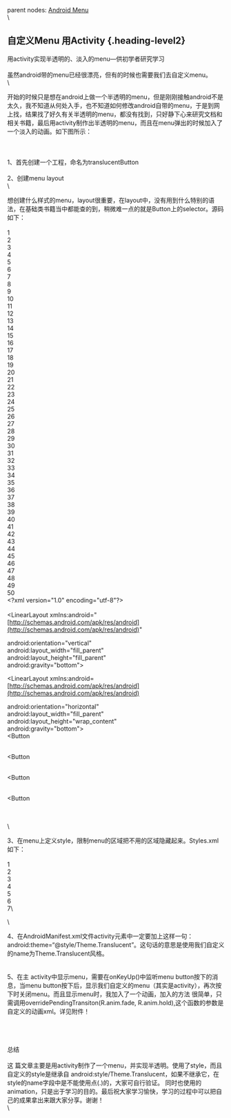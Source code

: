 parent nodes: [Android Menu](Android%20Menu.html)\
\

自定义Menu 用Activity {.heading-level2}
---------------------

用activity实现半透明的、淡入的menu—供初学者研究学习\
 \
 虽然android带的menu已经很漂亮，但有的时候也需要我们去自定义menu。\
 \

开始的时候只是想在android上做一个半透明的menu，但是刚刚接触android不是太久，我不知道从何处入手，也不知道如何修改android自带的menu，于是到网上找，结果找了好久有关半透明的menu，都没有找到，只好静下心来研究文档和相关书籍，最后用activity制作出半透明的menu，而且在menu弹出的时候加入了一个淡入的动画。如下图所示：\
 \
 \
 \
 1、首先创建一个工程，命名为translucentButton\
 \
 2、创建menu layout\
 \

想创建什么样式的menu，layout很重要，在layout中，没有用到什么特别的语法，在基础类书籍当中都能查的到，稍微难一点的就是Button上的selector。源码如下：\
 \
 1\
 2\
 3\
 4\
 5\
 6\
 7\
 8\
 9\
 10\
 11\
 12\
 13\
 14\
 15\
 16\
 17\
 18\
 19\
 20\
 21\
 22\
 23\
 24\
 25\
 26\
 27\
 28\
 29\
 30\
 31\
 32\
 33\
 34\
 35\
 36\
 37\
 38\
 39\
 40\
 41\
 42\
 43\
 44\
 45\
 46\
 47\
 48\
 49\
 50\
 \<?xml version="1.0" encoding="utf-8"?\>\
 \
 \<LinearLayout
xmlns:android="[http://schemas.android.com/apk/res/android](http://schemas.android.com/apk/res/android)"

android:orientation="vertical"\
 android:layout\_width="fill\_parent"\
 android:layout\_height="fill\_parent"\
 android:gravity="bottom"\>

\<LinearLayout
xmlns:android=[http://schemas.android.com/apk/res/android](http://schemas.android.com/apk/res/android)

android:orientation="horizontal"\
 android:layout\_width="fill\_parent"\
 android:layout\_height="wrap\_content"\
 android:gravity="bottom"\>\
 \<Button

\
 \<Button

\
 \<Button

\
 \<Button

\
 \
 \

3、在menu上定义style，限制menu的区域把不用的区域隐藏起来。Styles.xml如下：\
 \
 1\
 2\
 3\
 4\
 5\
 6\
 7\

\

4、在AndroidManifest.xml文件activity元素中一定要加上这样一句：android:theme=“@style/Theme.Translucent”。这句话的意思是使用我们自定义的name为Theme.Translucent风格。\
 \
 \
 5、在主 activity中显示menu，需要在onKeyUp()中监听menu
button按下的消息，当menu
button按下后，显示我们自定义的menu（其实是activity），再次按下时关闭menu。而且显示menu时，我加入了一个动画，加入的方法
很简单，只需调用overridePendingTransiton(R.anim.fade,
R.anim.hold),这个函数的参数是自定义的动画xml。详见附件！\
 \
 \
 \
 \
 总结\
 \
 这
篇文章主要是用activity制作了一个menu，并实现半透明。使用了style，而且自定义的style是继承自
android:style/Theme.Translucent，如果不继承它，在style的name字段中是不能使用点(.)的，大家可自行验证。
同时也使用的animation，只是出于学习的目的。最后祝大家学习愉快，学习的过程中可以把自己的成果拿出来跟大家分享。谢谢！\
 \

